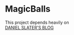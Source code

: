 # MagicBalls

This project depends heavily on  
<a href="http://www.danielslater.net/2016/03/deep-q-learning-pong-with-tensorflow.html">DANIEL SLATER'S BLOG</a>